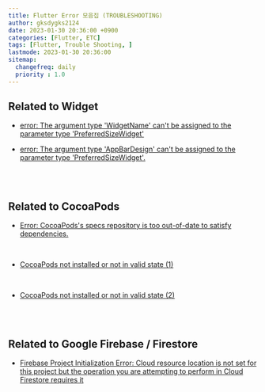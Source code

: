 ```yaml
---
title: Flutter Error 모음집 (TROUBLESHOOTING)
author: gksdygks2124
date: 2023-01-30 20:36:00 +0900
categories: [Flutter, ETC]
tags: [Flutter, Trouble Shooting, ]
lastmode: 2023-01-30 20:36:00
sitemap:
  changefreq: daily
  priority : 1.0
---
```

## <b> Related to Widget </b>
- [error: The argument type 'WidgetName' can't be assigned to the parameter type 'PreferredSizeWidget'](https://stackoverflow.com/questions/52678469/the-appbardesign-cant-be-assigned-to-the-parameter-type-preferredsizewidget)

- [error: The argument type 'AppBarDesign' can't be assigned to the parameter type 'PreferredSizeWidget'.](https://stackoverflow.com/questions/52678469/the-appbardesign-cant-be-assigned-to-the-parameter-type-preferredsizewidget)

<br>
<br>

## <b>Related to CocoaPods</b>
- [Error: CocoaPods's specs repository is too out-of-date to satisfy dependencies.](https://stackoverflow.com/questions/64443888/flutter-cocoapodss-specs-repository-is-too-out-of-date-to-satisfy-dependencies)

<br>

- [CocoaPods not installed or not in valid state (1)](https://stackoverflow.com/questions/62593939/cocoapods-not-installed-or-not-in-valid-state')

<br>

- [CocoaPods not installed or not in valid state (2)](https://annhee.tistory.com/69)

<br>
<br>

## <b>Related to Google Firebase / Firestore</b>
- [Firebase Project Initialization Error: Cloud resource location is not set for this project but the operation you are attempting to perform in Cloud Firestore requires it](https://stackoverflow.com/questions/58579042/firebase-project-initialization-error-cloud-resource-location-is-not-set-for-th)
